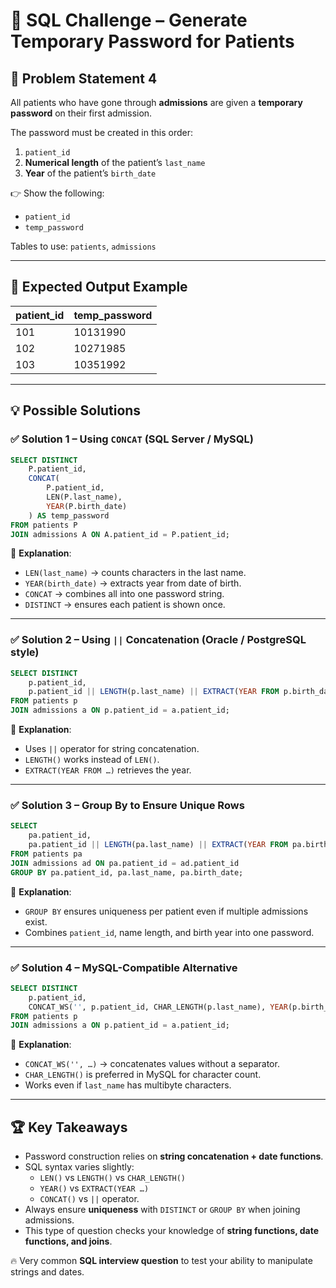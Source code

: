 # 🏥 SQL Challenge – Generate Temporary Password for Patients

## 📌 Problem Statement 4
All patients who have gone through **admissions** are given a **temporary password** on their first admission.  

The password must be created in this order:
1. `patient_id`  
2. **Numerical length** of the patient’s `last_name`  
3. **Year** of the patient’s `birth_date`  

👉 Show the following:
- `patient_id`  
- `temp_password`

Tables to use: `patients`, `admissions`

---

## 🎯 Expected Output Example

| patient_id | temp_password |
|------------|---------------|
| 101        | 10131990      |
| 102        | 10271985      |
| 103        | 10351992      |

---

## 💡 Possible Solutions

### ✅ Solution 1 – Using `CONCAT` (SQL Server / MySQL)

```sql
SELECT DISTINCT
    P.patient_id,
    CONCAT(
        P.patient_id,
        LEN(P.last_name),
        YEAR(P.birth_date)
    ) AS temp_password
FROM patients P
JOIN admissions A ON A.patient_id = P.patient_id;
```

🔎 **Explanation**:
- `LEN(last_name)` → counts characters in the last name.  
- `YEAR(birth_date)` → extracts year from date of birth.  
- `CONCAT` → combines all into one password string.  
- `DISTINCT` → ensures each patient is shown once.

---

### ✅ Solution 2 – Using `||` Concatenation (Oracle / PostgreSQL style)

```sql
SELECT DISTINCT
    p.patient_id,
    p.patient_id || LENGTH(p.last_name) || EXTRACT(YEAR FROM p.birth_date) AS temp_password
FROM patients p
JOIN admissions a ON p.patient_id = a.patient_id;
```

🔎 **Explanation**:
- Uses `||` operator for string concatenation.  
- `LENGTH()` works instead of `LEN()`.  
- `EXTRACT(YEAR FROM …)` retrieves the year.

---

### ✅ Solution 3 – Group By to Ensure Unique Rows

```sql
SELECT
    pa.patient_id,
    pa.patient_id || LENGTH(pa.last_name) || EXTRACT(YEAR FROM pa.birth_date) AS temp_password
FROM patients pa
JOIN admissions ad ON pa.patient_id = ad.patient_id
GROUP BY pa.patient_id, pa.last_name, pa.birth_date;
```

🔎 **Explanation**:
- `GROUP BY` ensures uniqueness per patient even if multiple admissions exist.  
- Combines `patient_id`, name length, and birth year into one password.  

---

### ✅ Solution 4 – MySQL-Compatible Alternative

```sql
SELECT DISTINCT
    p.patient_id,
    CONCAT_WS('', p.patient_id, CHAR_LENGTH(p.last_name), YEAR(p.birth_date)) AS temp_password
FROM patients p
JOIN admissions a ON p.patient_id = a.patient_id;
```

🔎 **Explanation**:
- `CONCAT_WS('', …)` → concatenates values without a separator.  
- `CHAR_LENGTH()` is preferred in MySQL for character count.  
- Works even if `last_name` has multibyte characters.

---

## 🏆 Key Takeaways

* Password construction relies on **string concatenation + date functions**.  
* SQL syntax varies slightly:  
  - `LEN()` vs `LENGTH()` vs `CHAR_LENGTH()`  
  - `YEAR()` vs `EXTRACT(YEAR …)`  
  - `CONCAT()` vs `||` operator.  
* Always ensure **uniqueness** with `DISTINCT` or `GROUP BY` when joining admissions.  
* This type of question checks your knowledge of **string functions, date functions, and joins**.

🔥 Very common **SQL interview question** to test your ability to manipulate strings and dates.
